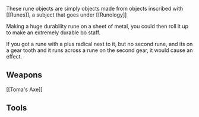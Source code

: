 These rune objects are simply objects made from objects inscribed with [[Runes]], a subject that goes under [[Runology]]

Making a huge durability rune on a sheet of metal, you could then roll it up to make an extremely durable bo staff.

If you got a rune with a plus radical next to it, but no second rune, and its on a gear tooth and it runs across a rune on the second gear, it would cause an effect.

## Weapons
[[Toma's Axe]]

## Tools
